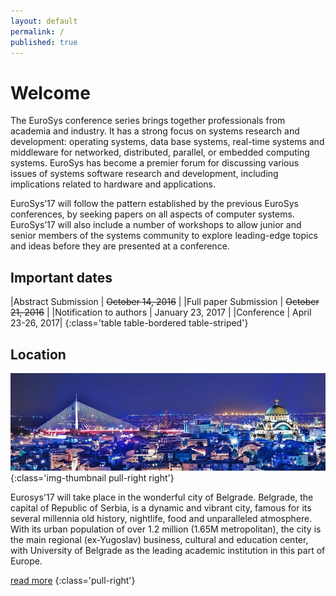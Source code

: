 ```yaml
---
layout: default
permalink: /
published: true
---
```


# Welcome

The EuroSys conference series brings together professionals from academia and industry. It has a strong focus on systems research and development: operating systems, data base systems, real-time systems and middleware for networked, distributed, parallel, or embedded computing systems. EuroSys has become a premier forum for discussing various issues of systems software research and development, including implications related to hardware and applications.

EuroSys’17 will follow the pattern established by the previous EuroSys conferences, by seeking papers on all aspects of computer systems. EuroSys’17 will also include a number of workshops to allow junior and senior members of the systems community to explore leading-edge topics and ideas before they are presented at a conference.

## Important dates

|Abstract Submission            	| ~~October 14, 2016~~ |
|Full paper Submission          	| ~~October 21, 2016~~ |
|Notification to authors        	| January 23, 2017 |
|Conference				            | April 23-26, 2017|
{:class='table table-bordered table-striped'}

## Location

![Belgrade](/assets/img/stsava-adabridge.jpg){:class='img-thumbnail pull-right right'}

Eurosys'17 will take place in the wonderful city of Belgrade. Belgrade, the capital of Republic of Serbia, is a dynamic and vibrant city, famous for its several millennia old history, nightlife, food and unparalleled atmosphere. With its urban population of over 1.2 million (1.65M metropolitan), the city is the main regional (ex-Yugoslav) business, cultural and education center, with University of Belgrade as the leading academic institution in this part of Europe. 

[read more](/venue/about)
{:class='pull-right'}

